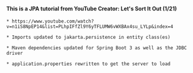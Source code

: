 #### This is a JPA tutorial from YouTube Creator: Let's Sort It Out (1/21)

    * https://www.youtube.com/watch?v=n1iS8NpEP14&list=PLhpIFfZl9Y6yTFLUMW6vWXBAx4su_LYLp&index=4

    * Imports updated to jakarta.persistence in entity class(es)

    * Maven dependencies updated for Spring Boot 3 as well as the JDBC driver

    * application.properties rewritten to get the server to load
